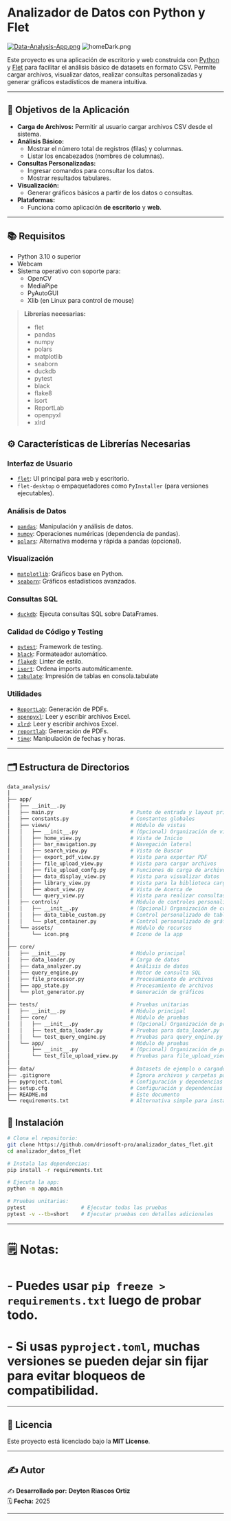 # Analizador de Datos con Python y Flet

[![Data-Analysis-App.png](https://i.postimg.cc/qMwLdGDv/Data-Analysis-App.png)](https://postimg.cc/0b6mY7qT)
![homeDark.png](assets/la/imagen)

Este proyecto es una aplicación de escritorio y web construida con [Python](https://www.python.org/) y [Flet](https://flet.dev/) para facilitar el análisis básico de datasets en formato CSV. Permite cargar archivos, visualizar datos, realizar consultas personalizadas y generar gráficos estadísticos de manera intuitiva.

---

## 📌 Objetivos de la Aplicación

- **Carga de Archivos:** Permitir al usuario cargar archivos CSV desde el sistema.
- **Análisis Básico:**
  - Mostrar el número total de registros (filas) y columnas.
  - Listar los encabezados (nombres de columnas).
- **Consultas Personalizadas:**
  - Ingresar comandos para consultar los datos.
  - Mostrar resultados tabulares.
- **Visualización:**
  - Generar gráficos básicos a partir de los datos o consultas.
- **Plataformas:**
  - Funciona como aplicación **de escritorio** y **web**.

---

## 📚 Requisitos

- Python 3.10 o superior
- Webcam
- Sistema operativo con soporte para:
  - OpenCV
  - MediaPipe
  - PyAutoGUI
  - Xlib (en Linux para control de mouse)

> **Librerías necesarias:**
> - flet
> - pandas
> - numpy
> - polars
> - matplotlib
> - seaborn
> - duckdb
> - pytest
> - black
> - flake8
> - isort
> - ReportLab 
> - openpyxl
> - xlrd



## ⚙️ Características de Librerías Necesarias

### Interfaz de Usuario
- [`flet`](https://pypi.org/project/flet/): UI principal para web y escritorio.
- `flet-desktop` o empaquetadores como `PyInstaller` (para versiones ejecutables).

### Análisis de Datos
- [`pandas`](https://pandas.pydata.org/): Manipulación y análisis de datos.
- [`numpy`](https://numpy.org/): Operaciones numéricas (dependencia de pandas).
- [`polars`](https://www.pola.rs/): Alternativa moderna y rápida a pandas (opcional).

### Visualización
- [`matplotlib`](https://matplotlib.org/): Gráficos base en Python.
- [`seaborn`](https://seaborn.pydata.org/): Gráficos estadísticos avanzados.

### Consultas SQL
- [`duckdb`](https://duckdb.org/): Ejecuta consultas SQL sobre DataFrames.

### Calidad de Código y Testing
- [`pytest`](https://docs.pytest.org/): Framework de testing.
- [`black`](https://github.com/psf/black): Formateador automático.
- [`flake8`](https://flake8.pycqa.org/): Linter de estilo.
- [`isort`](https://pycqa.github.io/isort/): Ordena imports automáticamente.
- [`tabulate`](https://pypi.org/project/tabulate/): Impresión de tablas en consola.tabulate

### Utilidades
- [`ReportLab`](https://www.reportlab.com/): Generación de PDFs.
- [`openpyxl`](https://openpyxl.readthedocs.io/en/stable/): Leer y escribir archivos Excel.
- [`xlrd`](https://pypi.org/project/xlrd/): Leer y escribir archivos Excel.
- [`reportlab`](https://pypi.org/project/reportlab/): Generación de PDFs.
- [`time`](https://docs.python.org/3/library/time.html): Manipulación de fechas y horas.

---

## 🗂️ Estructura de Directorios
```bash
data_analysis/
│
├── app/
│   ├── __init__.py
│   ├── main.py                         # Punto de entrada y layout principal
│   ├── constants.py                    # Constantes globales
│   ├── views/                          # Módulo de vistas
│   │   ├── __init__.py                 # (Opcional) Organización de vistas
│   │   ├── home_view.py                # Vista de Inicio
│   │   ├── bar_navigation.py           # Navegación lateral
│   │   ├── search_view.py              # Vista de Buscar
│   │   ├── export_pdf_view.py          # Vista para exportar PDF
│   │   ├── file_upload_view.py         # Vista para cargar archivos
│   │   ├── file_upload_confg.py        # Funciones de carga de archivos
│   │   ├── data_display_view.py        # Vista para visualizar datos
│   │   ├── library_view.py             # Vista para la biblioteca cargadas
│   │   ├── about_view.py               # Vista de Acerca de
│   │   └── query_view.py               # Vista para realizar consultas
│   ├── controls/                       # Módulo de controles personalizados
│   │   ├── __init__.py                 # (Opcional) Organización de controles
│   │   ├── data_table_custom.py        # Control personalizado de tabla
│   │   └── plot_container.py           # Control personalizado de gráficos
│   └── assets/                         # Módulo de recursos
│       └── icon.png                    # Icono de la app
│
├── core/
│   ├── __init__.py                     # Módulo principal
│   ├── data_loader.py                  # Carga de datos
│   ├── data_analyzer.py                # Análisis de datos
│   ├── query_engine.py                 # Motor de consulta SQL
│   ├── file_processor.py               # Procesamiento de archivos
│   ├── app_state.py                    # Procesamiento de archivos
│   └── plot_generator.py               # Generación de gráficos
│
├── tests/                              # Pruebas unitarias 
│   ├── __init__.py                     # Módulo principal
│   ├── core/                           # Módulo de pruebas
│   │   ├── __init__.py                 # (Opcional) Organización de pruebas
│   │   ├── test_data_loader.py         # Pruebas para data_loader.py
│   │   └── test_query_engine.py        # Pruebas para query_engine.py
│   └── app/                            # Módulo de pruebas
│       ├── __init__.py                 # (Opcional) Organización de pruebas
│       └── test_file_upload_view.py    # Pruebas para file_upload_view.py
│
├── data/                               # Datasets de ejemplo o cargados (añadir a .gitignore)
├── .gitignore                          # Ignora archivos y carpetas para Git
├── pyproject.toml                      # Configuración y dependencias (Poetry, PDM)
├── setup.cfg                           # Configuración y dependencias (setuptools)
├── README.md                           # Este documento
└── requirements.txt                    # Alternativa simple para instalar dependencias
```

## 🚀 Instalación
```bash
# Clona el repositorio:
git clone https://github.com/driosoft-pro/analizador_datos_flet.git
cd analizador_datos_flet

# Instala las dependencias:
pip install -r requirements.txt

# Ejecuta la app:
python -m app.main

# Pruebas unitarias:
pytest                  # Ejecutar todas las pruebas
pytest -v --tb=short    # Ejecutar pruebas con detalles adicionales
```

---

# 🗒️ Notas:
# - Puedes usar `pip freeze > requirements.txt` luego de probar todo.
# - Si usas `pyproject.toml`, muchas versiones se pueden dejar sin fijar para evitar bloqueos de compatibilidad.

---

## 📜 Licencia

Este proyecto está licenciado bajo la **MIT License**.

---

## ✍️ Autor

✍️ **Desarrollado por:** **Deyton Riascos Ortiz**  
🗓️ **Fecha:** 2025  

---